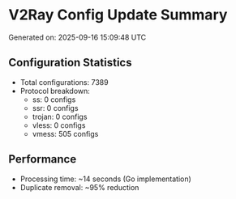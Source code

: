 # V2Ray Config Update Summary
Generated on: 2025-09-16 15:09:48 UTC

## Configuration Statistics
- Total configurations: 7389
- Protocol breakdown:
  - ss: 0 configs
  - ssr: 0 configs
  - trojan: 0 configs
  - vless: 0 configs
  - vmess: 505 configs

## Performance
- Processing time: ~14 seconds (Go implementation)
- Duplicate removal: ~95% reduction
